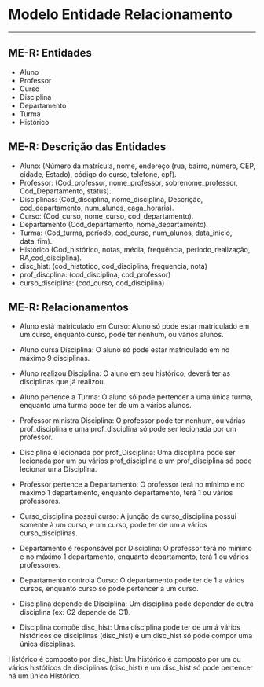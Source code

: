 # Modelo Entidade Relacionamento
---
## ME-R: Entidades
- Aluno
- Professor
- Curso
- Disciplina
- Departamento
- Turma
- Histórico

## ME-R: Descrição das Entidades
- Aluno:
    (Número da matrícula, nome, endereço (rua, bairro, número, CEP, cidade, Estado), código do curso, telefone, cpf).
- Professor:
    (Cod_professor, nome_professor, sobrenome_professor, Cod_Departamento, status).
- Disciplinas:
    (Cod_disciplina, nome_disciplina, Descrição, cod_departamento, num_alunos, caga_horaria).
- Curso:
    (Cod_curso, nome_curso, cod_departamento).
- Departamento
    (Cod_departamento, nome_departamento).
- Turma:
    (Cod_turma, período, cod_curso, num_alunos, data_inicio, data_fim).
- Histórico
    (Cod_histórico, notas, média, frequência, periodo_realização, RA,cod_disciplina).
- disc_hist:
    (cod_histotico, cod_disciplina, frequencia, nota)
- prof_discplina:
    (cod_disciplina, cod_professor)
- curso_disciplina:
    (cod_curso, cod_disciplina)

## ME-R: Relacionamentos
- Aluno está matriculado em Curso: Aluno só pode estar matriculado em um curso, enquanto curso, pode ter nenhum, ou vários alunos.

- Aluno cursa Disciplina: O aluno só pode estar matriculado em no máximo 9 disciplinas.

- Aluno realizou Disciplina: O aluno em seu histórico, deverá ter as disciplinas que já realizou.

- Aluno pertence a Turma: O aluno só pode pertencer a uma única turma, enquanto uma turma pode ter de um a vários alunos.

- Professor ministra Disciplina: O professor pode ter nenhum, ou várias prof_disciplina e uma prof_disciplina só pode ser lecionada por um professor.

- Disciplina é lecionada por prof_Disciplina: Uma disciplina pode ser lecionada por um ou vários prof_disciplina e um prof_disciplina só pode lecionar uma Disciplina.

- Professor pertence a Departamento: O professor terá no mínimo e no máximo 1 departamento, enquanto departamento, terá 1 ou vários professores.

- Curso_disciplina possui curso: A junção de curso_disciplina possui somente à um curso, e um curso, pode ter de um a vários curso_disciplinas.

- Departamento é responsável por Disciplina:  O professor terá no mínimo e no máximo 1 departamento, enquanto departamento, terá 1 ou vários professores.

- Departamento controla Curso: O departamento pode ter de 1 a vários cursos, enquanto curso só pode pertencer a um curso.

- Disciplina depende de Disciplina: Um disciplina pode depender de outra disciplina (ex: C2 depende de C1).

- Disciplina compõe disc_hist: Uma disciplina pode ter de um á vários históricos de disciplinas (disc_hist) e um disc_hist só pode compor uma única disciplinas.

Histórico é composto por disc_hist: Um histórico é composto por um ou vários históticos de disciplinas (disc_hist) e um disc_hist só pode pertencer há um único Histórico.
